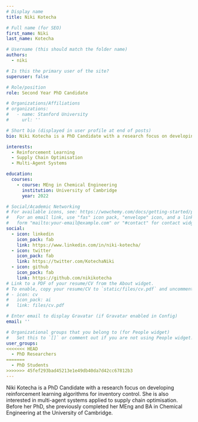 ```yaml
---
# Display name
title: Niki Kotecha

# Full name (for SEO)
first_name: Niki
last_name: Kotecha

# Username (this should match the folder name)
authors:
  - niki

# Is this the primary user of the site?
superuser: false

# Role/position
role: Second Year PhD Candidate

# Organizations/Affiliations
# organizations:
#   - name: Stanford University
#     url: ''

# Short bio (displayed in user profile at end of posts)
bio: Niki Kotecha is a PhD Candidate with a research focus on developing reinforcement learning algorithms for inventory control. She is also interested in multi-agent systems applied to supply chain optimisation. Before her PhD, she previously completed her MEng and BA in Chemical Engineering at the University of Cambridge.

interests:
  - Reinforcement Learning 
  - Supply Chain Optimisation 
  - Multi-Agent Systems

education:
  courses:
    - course: MEng in Chemical Engineering
      institution: University of Cambridge
      year: 2022

# Social/Academic Networking
# For available icons, see: https://wowchemy.com/docs/getting-started/page-builder/#icons
#   For an email link, use "fas" icon pack, "envelope" icon, and a link in the
#   form "mailto:your-email@example.com" or "#contact" for contact widget.
social:
  - icon: linkedin
    icon_pack: fab
    link: https://www.linkedin.com/in/niki-kotecha/
  - icon: twitter
    icon_pack: fab
    link: https://twitter.com/KotechaNiki
  - icon: github
    icon_pack: fab
    link: https://github.com/nikikotecha
# Link to a PDF of your resume/CV from the About widget.
# To enable, copy your resume/CV to `static/files/cv.pdf` and uncomment the lines below.
# - icon: cv
#   icon_pack: ai
#   link: files/cv.pdf

# Enter email to display Gravatar (if Gravatar enabled in Config)
email: ''

# Organizational groups that you belong to (for People widget)
#   Set this to `[]` or comment out if you are not using People widget.
user_groups:
<<<<<<< HEAD
  - PhD Researchers
=======
  - PhD Students
>>>>>>> 45fef293bad45213e1e49db40da7d42cc67812b3
---
```


Niki Kotecha is a PhD Candidate with a research focus on developing reinforcement learning algorithms for inventory control. She is also interested in multi-agent systems applied to supply chain optimisation. Before her PhD, she previously completed her MEng and BA in Chemical Engineering at the University of Cambridge.